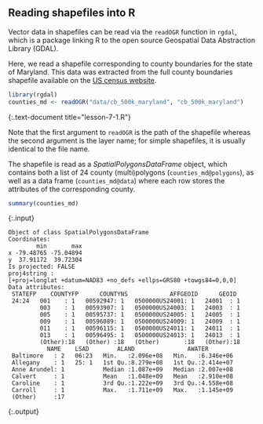 ---
---

## Reading shapefiles into R 

Vector data in shapefiles can be read via the `readOGR` function in `rgdal`,
which is a package linking R to the open source Geospatial Data Abstraction 
Library (GDAL).

Here, we read a shapefile corresponding to county boundaries for the state 
of Maryland. This data was extracted from the full county boundaries
shapefile available on the [US census website](https://www.census.gov/geo/maps-data/data/cbf/cbf_counties.html).


~~~r
library(rgdal)
counties_md <- readOGR("data/cb_500k_maryland", "cb_500k_maryland")
~~~
{:.text-document title="lesson-7-1.R"}

Note that the first argument to `readOGR` is the path of the shapefile 
whereas the second argument is the layer name; for simple shapefiles, it is
usually identical to the file name.

<!--split-->

The shapefile is read as a *SpatialPolygonsDataFrame* object, which contains
both a list of 24 county (multi)polygons (`counties_md@polygons`), as well as a
data frame (`counties_md@data`) where each row stores the attributes of the
corresponding county.


~~~r
summary(counties_md)
~~~
{:.input}
~~~
Object of class SpatialPolygonsDataFrame
Coordinates:
        min       max
x -79.48765 -75.04894
y  37.91172  39.72304
Is projected: FALSE 
proj4string :
[+proj=longlat +datum=NAD83 +no_defs +ellps=GRS80 +towgs84=0,0,0]
Data attributes:
 STATEFP    COUNTYFP      COUNTYNS            AFFGEOID      GEOID   
 24:24   001    : 1   00592947: 1   0500000US24001: 1   24001  : 1  
         003    : 1   00593907: 1   0500000US24003: 1   24003  : 1  
         005    : 1   00595737: 1   0500000US24005: 1   24005  : 1  
         009    : 1   00596089: 1   0500000US24009: 1   24009  : 1  
         011    : 1   00596115: 1   0500000US24011: 1   24011  : 1  
         013    : 1   00596495: 1   0500000US24013: 1   24013  : 1  
         (Other):18   (Other) :18   (Other)       :18   (Other):18  
           NAME    LSAD        ALAND               AWATER         
 Baltimore   : 2   06:23   Min.   :2.096e+08   Min.   :6.346e+06  
 Allegany    : 1   25: 1   1st Qu.:8.279e+08   1st Qu.:2.414e+07  
 Anne Arundel: 1           Median :1.087e+09   Median :2.007e+08  
 Calvert     : 1           Mean   :1.048e+09   Mean   :2.910e+08  
 Caroline    : 1           3rd Qu.:1.222e+09   3rd Qu.:4.558e+08  
 Carroll     : 1           Max.   :1.711e+09   Max.   :1.145e+09  
 (Other)     :17                                                  
~~~
{:.output}
